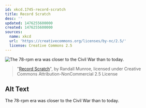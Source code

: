 ```yaml
---
id: xkcd.1745-record-scratch
title: Record Scratch
desc: ''
updated: 1476255600000
created: 1476255600000
sources:
  name: xkcd
  url: 'https://creativecommons.org/licenses/by-nc/2.5/'
  license: Creative Commons 2.5
---
```

![The 78-rpm era was closer to the Civil War than to today.](https://imgs.xkcd.com/comics/record_scratch.png)
> "[Record Scratch](https://xkcd.com/1745/)", by Randall Munroe, licensed under Creative Commons Attribution-NonCommercial 2.5 License

## Alt Text
The 78-rpm era was closer to the Civil War than to today.
